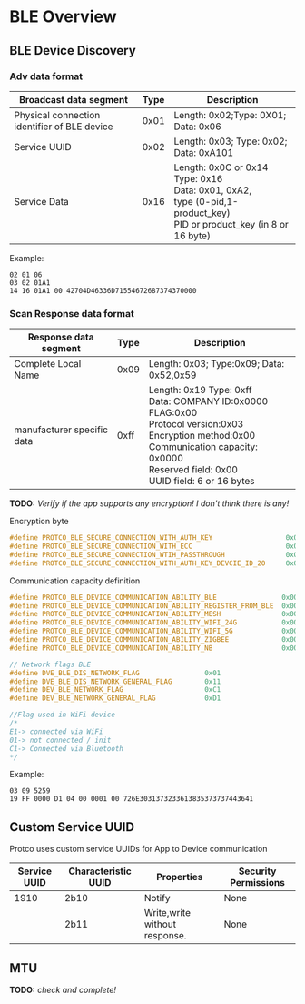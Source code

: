 
# BLE Overview  

## BLE Device Discovery  

### Adv data format

Broadcast data segment | Type | Description
---- | ---- | ----
 Physical connection identifier of BLE device | 0x01 | Length: 0x02;Type: 0X01; Data: 0x06
 Service UUID | 0x02 | Length: 0x03; Type: 0x02; Data: 0xA101
 Service Data | 0x16 | Length: 0x0C or 0x14<br/> Type: 0x16<br/> Data: 0x01, 0xA2,<br/> type (0-pid,1-product_key) <br/>PID or product_key (in 8 or 16 byte)

Example:  

```TEXT
02 01 06 
03 02 01A1
14 16 01A1 00 42704D46336D71554672687374370000
```

### Scan Response data format

Response data segment | Type | Description
--- | --- | ---
 Complete Local Name | 0x09 | Length: 0x03; Type:0x09; Data: 0x52,0x59
 manufacturer specific data | 0xff | Length: 0x19 Type: 0xff<br/>Data: COMPANY ID:0x0000<br/> FLAG:0x00<br/> Protocol version:0x03<br/> Encryption method:0x00<br/> Communication capacity: 0x0000<br/> Reserved field: 0x00<br/> UUID field: 6 or 16 bytes

**TODO:** _Verify if the app supports any encryption! I don't think there is any!_

Encryption byte  

```C
#define PROTCO_BLE_SECURE_CONNECTION_WITH_AUTH_KEY                  0x00
#define PROTCO_BLE_SECURE_CONNECTION_WITH_ECC                       0x01
#define PROTCO_BLE_SECURE_CONNECTION_WTIH_PASSTHROUGH               0x02
#define PROTCO_BLE_SECURE_CONNECTION_WITH_AUTH_KEY_DEVCIE_ID_20     0x03
```

Communication capacity definition  

```C
#define PROTCO_BLE_DEVICE_COMMUNICATION_ABILITY_BLE                0x0000
#define PROTCO_BLE_DEVICE_COMMUNICATION_ABILITY_REGISTER_FROM_BLE  0x0001
#define PROTCO_BLE_DEVICE_COMMUNICATION_ABILITY_MESH               0x0002
#define PROTCO_BLE_DEVICE_COMMUNICATION_ABILITY_WIFI_24G           0x0004
#define PROTCO_BLE_DEVICE_COMMUNICATION_ABILITY_WIFI_5G            0x0008
#define PROTCO_BLE_DEVICE_COMMUNICATION_ABILITY_ZIGBEE             0x0010
#define PROTCO_BLE_DEVICE_COMMUNICATION_ABILITY_NB                 0x0020
```

```C
// Network flags BLE
#define DVE_BLE_DIS_NETWORK_FLAG                0x01
#define DVE_BLE_DIS_NETWORK_GENERAL_FLAG        0x11
#define DEV_BLE_NETWORK_FLAG                    0xC1
#define DEV_BLE_NETWORK_GENERAL_FLAG            0xD1

//Flag used in WiFi device
/*
E1-> connected via WiFi
01-> not connected / init
C1-> Connected via Bluetooth
*/
```

Example:  

```TEXT
03 09 5259
19 FF 0000 D1 04 00 0001 00 726E3031373233613835373737443641
```

## Custom Service UUID  

Protco uses custom service UUIDs for App to Device communication  

Service UUID | Characteristic UUID | Properties | Security Permissions
---- | ---- | ---- | ----
 1910 | 2b10 | Notify | None
 &nbsp; | 2b11 | Write,write without response. | None

## MTU  

**TODO:** _check and complete!_  
